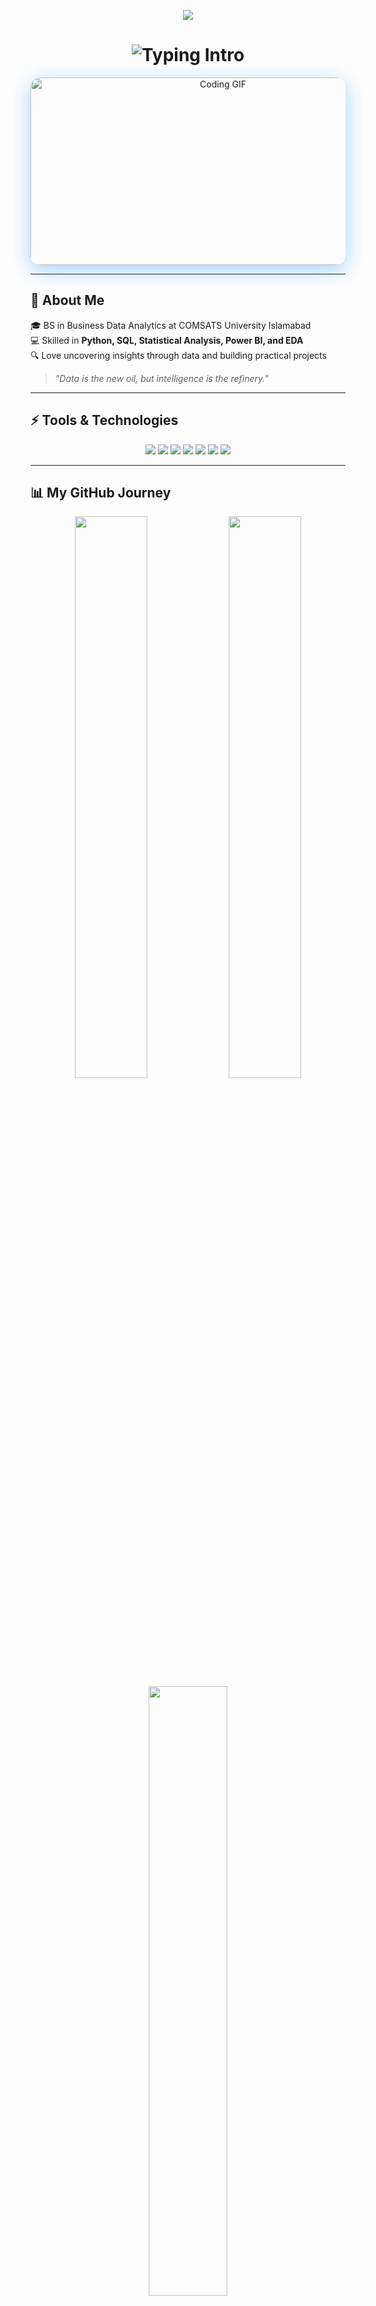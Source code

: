 <!-- Header with blue gradient -->
<p align="center">
  <img src="https://capsule-render.vercel.app/api?type=waving&color=1E90FF&height=200&section=header&text=Awais%20Manzoor&fontSize=45&fontColor=ffffff&animation=twinkling&fontAlignY=35" />
</p>

<h1 align="center">
  <img src="https://readme-typing-svg.demolab.com?font=Orbitron&size=35&duration=2500&pause=300&color=ffffff&center=true&vCenter=true&width=800&lines=Hi,I'm+Awais+Manzoor;Data+Analyst;Exploring+Statistical+Analysis+%26+EDA;" alt="Typing Intro" />
</h1>

<!-- Coding GIF -->
<div align="center">
  <img src="https://media.giphy.com/media/qgQUggAC3Pfv687qPC/giphy.gif" width="600" height="300" alt="Coding GIF" style="border-radius: 15px; box-shadow: 0 8px 32px rgba(30,144,255,0.4);">
</div>

---

## 🌟 About Me  

🎓 BS in Business Data Analytics at COMSATS University Islamabad  
💻 Skilled in **Python, SQL, Statistical Analysis, Power BI, and EDA**  
🔍 Love uncovering insights through data and building practical projects  

> *"Data is the new oil, but intelligence is the refinery."*  

---

## ⚡ Tools & Technologies  

<p align="center">
  <img src="https://img.shields.io/badge/Python-3776AB?style=for-the-badge&logo=python&logoColor=white" />
  <img src="https://img.shields.io/badge/Oracle-F80000?style=for-the-badge&logo=oracle&logoColor=white" />
  <img src="https://img.shields.io/badge/SQL-336791?style=for-the-badge&logo=postgresql&logoColor=white" />
  <img src="https://img.shields.io/badge/Excel-217346?style=for-the-badge&logo=microsoft-excel&logoColor=white" />
  <img src="https://img.shields.io/badge/Tkinter-FF6F00?style=for-the-badge&logo=python&logoColor=white" />
  <img src="https://img.shields.io/badge/Matplotlib-003B57?style=for-the-badge&logo=plotly&logoColor=white" />
  <img src="https://img.shields.io/badge/Power%20BI-F2C811?style=for-the-badge&logo=powerbi&logoColor=black" />
</p>

---

## 📊 My GitHub Journey  

<div align="center">
  <img src="https://github-readme-stats.vercel.app/api?username=Awais11227&show_icons=true&theme=default&hide_border=true&title_color=1E90FF&icon_color=1E90FF&text_color=0f172a" width="48%" />
  <img src="https://github-readme-streak-stats.herokuapp.com/?user=Awais11227&theme=default&hide_border=true&ring=1E90FF&fire=FF6347&currStreakLabel=1E90FF" width="48%" />
</div>

<div align="center">
  <img src="https://github-readme-stats.vercel.app/api/top-langs/?username=Awais11227&layout=compact&theme=default&hide_border=true&title_color=1E90FF&text_color=0f172a" width="50%" />
</div>

---

## 📈 Contributions & Growth  

<div align="center">
  <img src="https://github-readme-activity-graph.vercel.app/graph?username=Awais11227&theme=github-light&hide_border=false&color=1E90FF&line=1E90FF&point=FF4500&area=true&area_color=93C5FD&title_color=1E90FF" width="100%"/>
</div>

<div align="center">
  <img src="https://github.com/Awais11227/Awais11227/blob/output/github-contribution-grid-snake.svg" alt="Snake animation" />
</div>

---

## 📡 Reach & Stats  

<div align="center">
  <img src="https://komarev.com/ghpvc/?username=Awais11227&color=1E90FF&style=for-the-badge&label=PROFILE+VIEWS" height="35"/>
  <img src="https://img.shields.io/github/followers/Awais11227?color=1E90FF&style=for-the-badge&logo=github&label=FOLLOWERS" height="35"/>
  <img src="https://img.shields.io/github/stars/Awais11227?color=1E90FF&style=for-the-badge&logo=github&label=STARS" height="35"/>
</div>

---

<!-- Footer with blue gradient -->
<p align="center">
  <img src="https://capsule-render.vercel.app/api?type=waving&color=1E90FF&height=100&section=footer"/>
</p>
